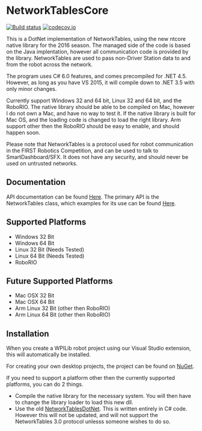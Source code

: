 # NetworkTablesCore
[![Build status](https://ci.appveyor.com/api/projects/status/q6e3jxtlavkpuf3p/branch/master?svg=true)](https://ci.appveyor.com/project/robotdotnet/networktablescore/branch/master) [![codecov.io](https://codecov.io/github/robotdotnet/NetworkTablesCore/coverage.svg?branch=master)](https://codecov.io/github/robotdotnet/NetworkTablesCore?branch=master)

This is a DotNet implementation of NetworkTables, using the new ntcore native library for the 2016 season. The managed side of the code is based on the Java implentation, however all communication code is provided by the library. NetworkTables are used to pass non-Driver Station data to and from the robot across the network.

The program uses C# 6.0 features, and comes precompiled for .NET 4.5. However, as long as you have VS 2015, it will compile down to .NET 3.5 with only minor changes. 

Currently support Windows 32 and 64 bit, Linux 32 and 64 bit, and the RoboRIO. The native library should be able to be compiled on Mac, however I do not own a Mac, and have no way to test it. If the native library is built for Mac OS, and the loading code is changed to load the right library. Arm support other then the RoboRIO should be easy to enable, and should happen soon.


Please note that NetworkTables is a protocol used for robot communication in the FIRST Robotics Competition, and can be used to talk to SmartDashboard/SFX. It does not have any security, and should never be used on untrusted networks.

Documentation
-------------
API documentation can be found [Here](http://robotdotnet.github.io/Documentation/API/html/G_NetworkTables.htm). The primary API is the NetworkTables class, which examples for its use can be found [Here](http://robotdotnet.github.io/Documentation/API/html/T_NetworkTables_NetworkTable.htm).

          
Supported Platforms
-------------------
* Windows 32 Bit
* Windows 64 Bit
* Linux 32 Bit (Needs Tested)
* Linux 64 Bit (Needs Tested)
* RoboRIO
 
Future Supported Platforms
--------------------------
* Mac OSX 32 Bit
* Mac OSX 64 Bit
* Arm Linux 32 Bit (other then RoboRIO)
* Arm Linux 64 Bit (other then RoboRIO)

Installation
------------
When you create a WPILib robot project using our Visual Studio extension, this will automatically be installed.

For creating your own desktop projects, the project can be found on [NuGet](https://www.nuget.org/packages/FRC.NetworkTables). 

If you need to support a platform other then the currently supported platforms, you can do 2 things. 
* Compile the native library for the necessary system. You will then have to change the library loader to load this new dll.
* Use the old [NetworkTablesDotNet](https://github.com/robotdotnet/NetworkTablesDotNet). This is written entirely in C# code. However this will not be updated, and will not support the NetworkTables 3.0 protocol unlesss someone wishes to do so.
